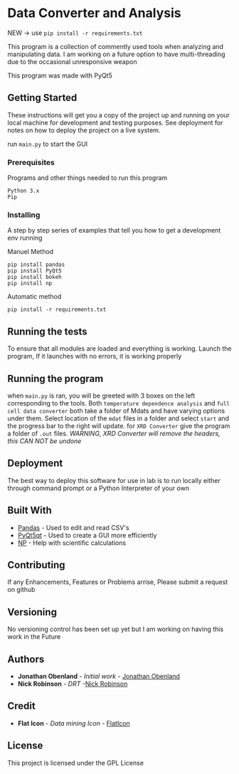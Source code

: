 # Data Converter and Analysis


NEW -> use `pip install -r requirements.txt`

This program is a collection of commently used tools when analyzing and manipulating data. I am working on a future option to have multi-threading due to the occasional unresponsive weapon

This program was made with PyQt5


## Getting Started

These instructions will get you a copy of the project up and running on your local machine for development and testing purposes. See deployment for notes on how to deploy the project on a live system.

run `main.py` to start the GUI

### Prerequisites

Programs and other things needed to run this program
```
Python 3.x
Pip
```

### Installing

A step by step series of examples that tell you how to get a development env running

Manuel Method
```
pip install pandas 
pip install PyQt5
pip install bokeh
pip install np
```

Automatic method

```
pip install -r requirements.txt
```

## Running the tests

To ensure that all modules are loaded and everything is working. Launch the program, If it launches with no errors, it is working properly 

## Running the program

when `main.py` is ran, you will be greeted with 3 boxes on the left corresponding to the tools. Both `temperature dependence analysis` and `full cell data converter` both take a folder of Mdats and have varying options under them. Select location of the `mdat` files in a folder and select `start` and the progress bar to the right will update. for `XRD Converter` give the program a folder of `.out` files. *WARNING, XRD Converter will remove the headers, this CAN NOT be undone*

## Deployment

The best way to deploy this software for use in lab is to run locally either through command prompt or a Python Interpreter of your own

## Built With


* [Pandas](https://pandas.pydata.org/) - Used to edit and read CSV's
* [PyQt5qt](https://www.qt.io/developers/) - Used to create a GUI more efficiently
* [NP](http://cs231n.github.io/python-numpy-tutorial/) - Help with scientific calculations

## Contributing

If any Enhancements, Features or Problems arrise, Please submit a request on github

## Versioning

No versioning control has been set up yet but I am working on having this work in the Future 

## Authors

* **Jonathan Obenland** - *Initial work* - [Jonathan Obenland](https://github.com/jobenland)
* **Nick Robinson** - *DRT* -[Nick Robinson](https://github.com/nickarobinson99)

## Credit
* **Flat Icon** - *Data mining Icon* - [FlatIcon](https://www.flaticon.com/authors/flat-icons)
## License

This project is licensed under the GPL License
